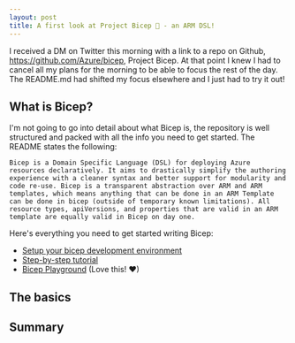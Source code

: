 ```yaml
---
layout: post
title: A first look at Project Bicep 💪 - an ARM DSL!
---
```


I received a DM on Twitter this morning with a link to a repo on Github, https://github.com/Azure/bicep, Project Bicep. At that point I knew I had to cancel all my plans for the morning to be able to focus the rest of the day. The README.md had shifted my focus elsewhere and I just had to try it out!

What is Bicep?
-----
I'm not going to go into detail about what Bicep is, the repository is well structured and packed with all the info you need to get started. The README states the following:

```Bicep is a Domain Specific Language (DSL) for deploying Azure resources declaratively. It aims to drastically simplify the authoring experience with a cleaner syntax and better support for modularity and code re-use. Bicep is a transparent abstraction over ARM and ARM templates, which means anything that can be done in an ARM Template can be done in bicep (outside of temporary known limitations). All resource types, apiVersions, and properties that are valid in an ARM template are equally valid in Bicep on day one.```

Here's everything you need to get started writing Bicep:

 * [Setup your bicep development environment](https://github.com/Azure/bicep/blob/master/docs/installing.md)
* [Step-by-step tutorial](https://github.com/Azure/bicep/blob/master/docs/tutorial/01-simple-template.md)
* [Bicep Playground](https://bicepdemo.z22.web.core.windows.net/) (Love this! ♥) 


The basics
-----



Summary
-----




<script src="https://utteranc.es/client.js"
        repo="StefanIvemo/stefanivemo.github.io"
        issue-term="pathname"
        label="Comment"
        theme="github-light"
        crossorigin="anonymous"
        async>
</script>

<script async defer src="https://buttons.github.io/buttons.js"></script>